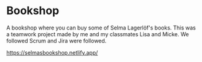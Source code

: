 # Bookshop
A bookshop where you can buy some of Selma Lagerlöf's books. This was a teamwork project made by me and my classmates Lisa and Micke. We followed Scrum and Jira were followed.

https://selmasbookshop.netlify.app/
